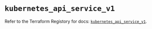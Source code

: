 # `kubernetes_api_service_v1`

Refer to the Terraform Registory for docs: [`kubernetes_api_service_v1`](https://registry.terraform.io/providers/hashicorp/kubernetes/2.25.2/docs/resources/api_service_v1).
